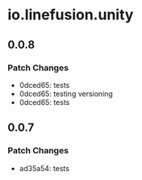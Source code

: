 # io.linefusion.unity

## 0.0.8

### Patch Changes

- 0dced65: tests
- 0dced65: testing versioning
- 0dced65: tests

## 0.0.7

### Patch Changes

- ad35a54: tests
